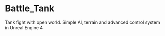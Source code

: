 # Battle_Tank
Tank fight with open world. Simple AI, terrain and advanced control system in Unreal Engine 4

